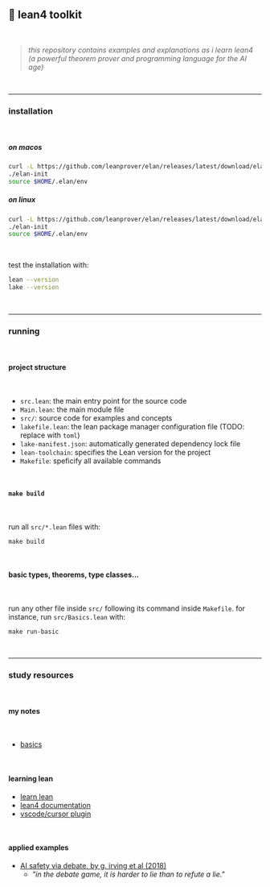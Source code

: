 ## 🔮 lean4 toolkit

<br>

> *this repository contains examples and explanations as i learn lean4 (a powerful theorem prover and programming language for the AI age)*

<br>

---

### installation

<br>

##### on macos

```bash
curl -L https://github.com/leanprover/elan/releases/latest/download/elan-x86_64-apple-darwin.tar.gz | tar xz
./elan-init
source $HOME/.elan/env
```

##### on linux
```bash
curl -L https://github.com/leanprover/elan/releases/latest/download/elan-x86_64-unknown-linux-gnu.tar.gz | tar xz
./elan-init
source $HOME/.elan/env
```

<br>

test the installation with:
```bash
lean --version
lake --version
```

<br>

---

### running

<br>

#### project structure

<br>

- `src.lean`: the main entry point for the source code
- `Main.lean`: the main module file
- `src/`: source code for examples and concepts
- `lakefile.lean`: the lean package manager configuration file (TODO: replace with `toml`)
- `lake-manifest.json`: automatically generated dependency lock file
- `lean-toolchain`: specifies the Lean version for the project
- `Makefile`: speficify all available commands

<br>

#### `make build`

<br>

run all `src/*.lean` files with:

```shell
make build
```

<br>

#### basic types, theorems, type classes...

<br>

run any other file inside `src/` following its command inside `Makefile`. for instance, run `src/Basics.lean` with:

```shell
make run-basic
```

<br>


----

### study resources

<br>

#### my notes

<br>

- [basics](docs/basic_concepts.md)

<br>

#### learning lean

- [learn lean](https://lean-lang.org/documentation/0)
- [lean4 documentation](https://leanprover.github.io/lean4/doc/)
- [vscode/cursor plugin](https://marketplace.visualstudio.com/items?itemName=leanprover.lean4)

<br>

#### applied examples

- [AI safety via debate, by g. irving et al (2018)](https://arxiv.org/pdf/1805.00899)
    - *"in the debate game, it is harder to lie than to refute a lie."*